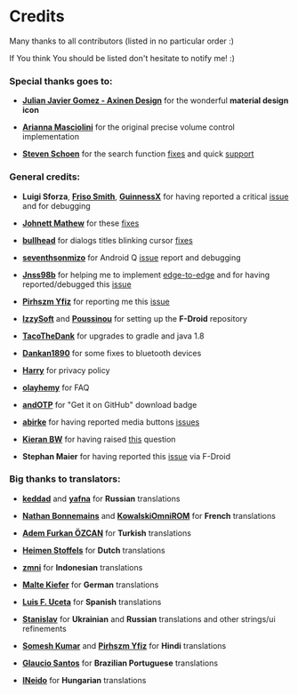 # Credits

Many thanks to all contributors (listed in no particular order :)

If You think You should be listed don't hesitate to notify me! :)

### Special thanks goes to:

- [**Julian Javier Gomez - Axinen Design**](https://github.com/AxinenDesign) for the wonderful **material design icon**

- [**Arianna Masciolini**](https://github.com/harisont) for the original precise volume control implementation

- [**Steven Schoen**](https://github.com/DSteve595) for the search function [fixes](https://github.com/enricocid/Music-Player-GO/commit/1c27ff3421dbf7820608237dc60a974955efb022) and quick [support](https://github.com/reddit/IndicatorFastScroll/issues/30)


### General credits:

- **Luigi Sforza**, [**Friso Smith**](https://github.com/fwSmit), [**GuinnessX**](https://github.com/GuinnessX) for having reported a critical [issue](https://github.com/enricocid/Music-Player-GO/issues/105) and for debugging

- [**Johnett Mathew**](https://github.com/Johnett) for these [fixes](https://github.com/enricocid/Music-Player-GO/pull/149)

- [**bullhead**](https://github.com/bullheadandplato) for dialogs titles blinking cursor [fixes](https://github.com/enricocid/Music-Player-GO/pull/121)

- [**seventhsonmizo**](https://github.com/seventhsonmizo) for Android Q [issue](https://github.com/enricocid/Music-Player-GO/issues/110) report and debugging

- [**Jnss98b**](https://github.com/Jnss98b) for helping me to implement [edge-to-edge](https://github.com/enricocid/Music-Player-GO/issues/86) and for having reported/debugged this [issue](https://github.com/enricocid/VectorifyDaHome/issues/17)

- [**Pirhszm Yfiz**](https://github.com/pirhszm) for reporting me this [issue](https://github.com/enricocid/Music-Player-GO/issues/110#issuecomment-573424280)

- [**IzzySoft**](https://github.com/IzzySoft) and [**Poussinou**](https://github.com/Poussinou) for setting up the **F-Droid** repository

- [**TacoTheDank**](https://github.com/TacoTheDank) for upgrades to gradle and java 1.8

- [**Dankan1890**](https://github.com/dankan1890) for some fixes to bluetooth devices

- [**Harry**](https://github.com/HarryHeights) for privacy policy

- [**olayhemy**](https://github.com/olayhemy) for FAQ

- [**andOTP**](https://github.com/andOTP) for "Get it on GitHub" download badge

- [**abirke**](https://github.com/abirke) for having reported media buttons [issues](https://github.com/enricocid/Music-Player-GO/issues/137)

- [**Kieran BW**](https://github.com/FredHappyface) for having raised [this](https://github.com/enricocid/Music-Player-GO/issues/131) question

- **Stephan Maier** for having reported this [issue](https://github.com/enricocid/Music-Player-GO/commit/06b0375eda3f7c214881af205e64dffbca29dfe7) via F-Droid

### Big thanks to translators:

- [**keddad**](https://github.com/keddad) and [**yafna**](https://github.com/yafna) for **Russian** translations

- [**Nathan Bonnemains**](https://github.com/NathanBnm) and [**KowalskiOmniROM**](https://devhub.io/developer/KowalskiOmniROM) for **French** translations

- [**Adem Furkan ÖZCAN**](https://github.com/Adem68) for **Turkish** translations

- [**Heimen Stoffels**](https://github.com/Vistaus) for **Dutch** translations

- [**zmni**](https://github.com/zmni) for **Indonesian** translations

- [**Malte Kiefer**](https://github.com/beli3ver) for **German** translations

- [**Luis F. Uceta**](https://github.com/uzluisf) for **Spanish** translations

- [**Stanislav**](https://github.com/STWheel) for **Ukrainian** and **Russian** translations and other strings/ui refinements

- [**Somesh Kumar**](https://github.com/TheSomeshKumar) and [**Pirhszm Yfiz**](https://github.com/pirhszm) for **Hindi** translations

- [**Glaucio Santos**](https://github.com/7glaucio) for **Brazilian Portuguese** translations

- [**INeido**](https://github.com/Ineido) for **Hungarian** translations
